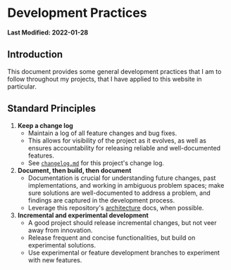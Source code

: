 # Development Practices

**Last Modified: 2022-01-28**

## Introduction

This document provides some general development practices that I am to follow throughout my projects, that I have 
applied to this website in particular.

## Standard Principles
1. **Keep a change log**
   - Maintain a log of all feature changes and bug fixes.
   - This allows for visibility of the project as it evolves, as well as ensures accountability for releasing 
     reliable and well-documented features.
   - See [`changelog.md`](changelog.md) for this project's change log.
2. **Document, then build, then document**
   - Documentation is crucial for understanding future changes, past implementations, and working in ambiguous 
     problem spaces; make sure solutions are well-documented to address a problem, and findings are captured in the 
     development process.
   - Leverage this repository's [architecture](../architecture) docs, when possible.
3. **Incremental and experimental development**
   - A good project should release incremental changes, but not veer away from innovation.
   - Release frequent and concise functionalities, but build on experimental solutions.
   - Use experimental or feature development branches to experiment with new features.

